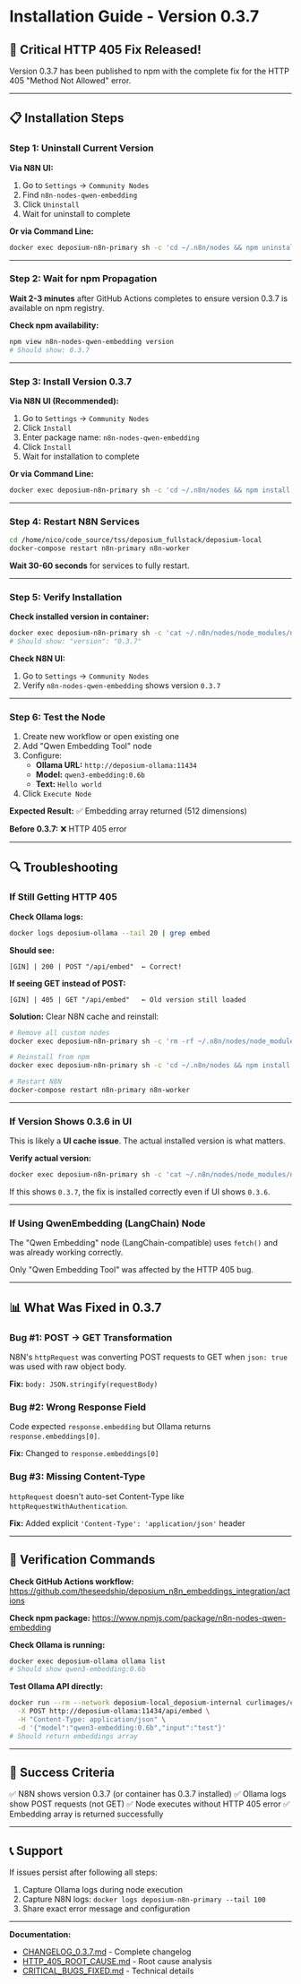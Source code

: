 # Installation Guide - Version 0.3.7

## 🚀 Critical HTTP 405 Fix Released!

Version 0.3.7 has been published to npm with the complete fix for the HTTP 405 "Method Not Allowed" error.

---

## 📋 Installation Steps

### Step 1: Uninstall Current Version

**Via N8N UI:**
1. Go to `Settings` → `Community Nodes`
2. Find `n8n-nodes-qwen-embedding`
3. Click `Uninstall`
4. Wait for uninstall to complete

**Or via Command Line:**
```bash
docker exec deposium-n8n-primary sh -c 'cd ~/.n8n/nodes && npm uninstall n8n-nodes-qwen-embedding'
```

---

### Step 2: Wait for npm Propagation

**Wait 2-3 minutes** after GitHub Actions completes to ensure version 0.3.7 is available on npm registry.

**Check npm availability:**
```bash
npm view n8n-nodes-qwen-embedding version
# Should show: 0.3.7
```

---

### Step 3: Install Version 0.3.7

**Via N8N UI (Recommended):**
1. Go to `Settings` → `Community Nodes`
2. Click `Install`
3. Enter package name: `n8n-nodes-qwen-embedding`
4. Click `Install`
5. Wait for installation to complete

**Or via Command Line:**
```bash
docker exec deposium-n8n-primary sh -c 'cd ~/.n8n/nodes && npm install n8n-nodes-qwen-embedding@0.3.7'
```

---

### Step 4: Restart N8N Services

```bash
cd /home/nico/code_source/tss/deposium_fullstack/deposium-local
docker-compose restart n8n-primary n8n-worker
```

**Wait 30-60 seconds** for services to fully restart.

---

### Step 5: Verify Installation

**Check installed version in container:**
```bash
docker exec deposium-n8n-primary sh -c 'cat ~/.n8n/nodes/node_modules/n8n-nodes-qwen-embedding/package.json | grep version'
# Should show: "version": "0.3.7"
```

**Check N8N UI:**
1. Go to `Settings` → `Community Nodes`
2. Verify `n8n-nodes-qwen-embedding` shows version `0.3.7`

---

### Step 6: Test the Node

1. Create new workflow or open existing one
2. Add "Qwen Embedding Tool" node
3. Configure:
   - **Ollama URL:** `http://deposium-ollama:11434`
   - **Model:** `qwen3-embedding:0.6b`
   - **Text:** `Hello world`
4. Click `Execute Node`

**Expected Result:** ✅ Embedding array returned (512 dimensions)

**Before 0.3.7:** ❌ HTTP 405 error

---

## 🔍 Troubleshooting

### If Still Getting HTTP 405

**Check Ollama logs:**
```bash
docker logs deposium-ollama --tail 20 | grep embed
```

**Should see:**
```
[GIN] | 200 | POST "/api/embed"  ← Correct!
```

**If seeing GET instead of POST:**
```
[GIN] | 405 | GET "/api/embed"   ← Old version still loaded
```

**Solution:** Clear N8N cache and reinstall:
```bash
# Remove all custom nodes
docker exec deposium-n8n-primary sh -c 'rm -rf ~/.n8n/nodes/node_modules'

# Reinstall from npm
docker exec deposium-n8n-primary sh -c 'cd ~/.n8n/nodes && npm install n8n-nodes-qwen-embedding@0.3.7'

# Restart N8N
docker-compose restart n8n-primary n8n-worker
```

---

### If Version Shows 0.3.6 in UI

This is likely a **UI cache issue**. The actual installed version is what matters.

**Verify actual version:**
```bash
docker exec deposium-n8n-primary sh -c 'cat ~/.n8n/nodes/node_modules/n8n-nodes-qwen-embedding/package.json | grep version'
```

If this shows `0.3.7`, the fix is installed correctly even if UI shows `0.3.6`.

---

### If Using QwenEmbedding (LangChain) Node

The "Qwen Embedding" node (LangChain-compatible) uses `fetch()` and was already working correctly.

Only "Qwen Embedding Tool" was affected by the HTTP 405 bug.

---

## 📊 What Was Fixed in 0.3.7

### Bug #1: POST → GET Transformation
N8N's `httpRequest` was converting POST requests to GET when `json: true` was used with raw object body.

**Fix:** `body: JSON.stringify(requestBody)`

### Bug #2: Wrong Response Field
Code expected `response.embedding` but Ollama returns `response.embeddings[0]`.

**Fix:** Changed to `response.embeddings[0]`

### Bug #3: Missing Content-Type
`httpRequest` doesn't auto-set Content-Type like `httpRequestWithAuthentication`.

**Fix:** Added explicit `'Content-Type': 'application/json'` header

---

## 📝 Verification Commands

**Check GitHub Actions workflow:**
https://github.com/theseedship/deposium_n8n_embeddings_integration/actions

**Check npm package:**
https://www.npmjs.com/package/n8n-nodes-qwen-embedding

**Check Ollama is running:**
```bash
docker exec deposium-ollama ollama list
# Should show qwen3-embedding:0.6b
```

**Test Ollama API directly:**
```bash
docker run --rm --network deposium-local_deposium-internal curlimages/curl:latest \
  -X POST http://deposium-ollama:11434/api/embed \
  -H "Content-Type: application/json" \
  -d '{"model":"qwen3-embedding:0.6b","input":"test"}'
# Should return embeddings array
```

---

## 🎯 Success Criteria

✅ N8N shows version 0.3.7 (or container has 0.3.7 installed)
✅ Ollama logs show POST requests (not GET)
✅ Node executes without HTTP 405 error
✅ Embedding array is returned successfully

---

## 📞 Support

If issues persist after following all steps:
1. Capture Ollama logs during node execution
2. Capture N8N logs: `docker logs deposium-n8n-primary --tail 100`
3. Share exact error message and configuration

---

**Documentation:**
- [CHANGELOG_0.3.7.md](./CHANGELOG_0.3.7.md) - Complete changelog
- [HTTP_405_ROOT_CAUSE.md](./HTTP_405_ROOT_CAUSE.md) - Root cause analysis
- [CRITICAL_BUGS_FIXED.md](./CRITICAL_BUGS_FIXED.md) - Technical details
